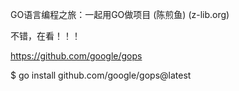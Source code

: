 GO语言编程之旅：一起用GO做项目 (陈煎鱼) (z-lib.org)

不错，在看！！！


https://github.com/google/gops

$ go install github.com/google/gops@latest
